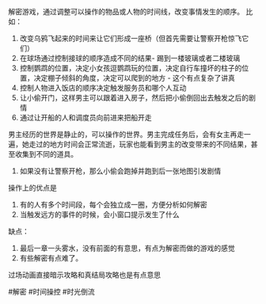 解密游戏，通过调整可以操作的物品或人物的时间线，改变事情发生的顺序。
比如：
1. 改变乌鸦飞起来的时间来让它们形成一座桥（但首先需要让警察开枪惊飞它们）
2. 在球场通过控制接球的顺序造成不同的结果- 踢到一楼玻璃或者二楼玻璃
3. 控制鹦鹉的位置，决定小女孩逗鹦鹉玩的位置，决定自行车撞坏的柱子的位置，决定棚子倾斜的角度，决定可以爬到的地方 - 这个有点复杂了讲真
4. 控制人物进入饭店的顺序决定触发服务员和哪个人互动
5. 让小偷开门，这样男主可以跟着进入房子，然后把小偷倒回出去触发之后的剧情
6. 通过让开船的人和调度员向前进来把船开走


男主经历的世界是静止的，可以操作的世界。男主完成任务后，会有女主再走一遍，她走过的地方时间会正常流逝，玩家也能看到男主的改变带来的不同结果，甚至收集到不同的道具。
1. 如果没有让警察开枪，那么小偷会跑掉并跑到后一张地图引发剧情

操作上的优点是
1. 有的人有多个时间段，每个会独立成一圈，方便分析如何解密
2. 当触发远方的事件的时候，会小窗口提示发生了什么

缺点：
1. 最后一章一头雾水，没有前面的有意思，有点为解密而做的游戏的感觉
2. 有些解密有点难了。

过场动画直接暗示攻略和真结局攻略也是有点意思

#解密 #时间操控 #时光倒流